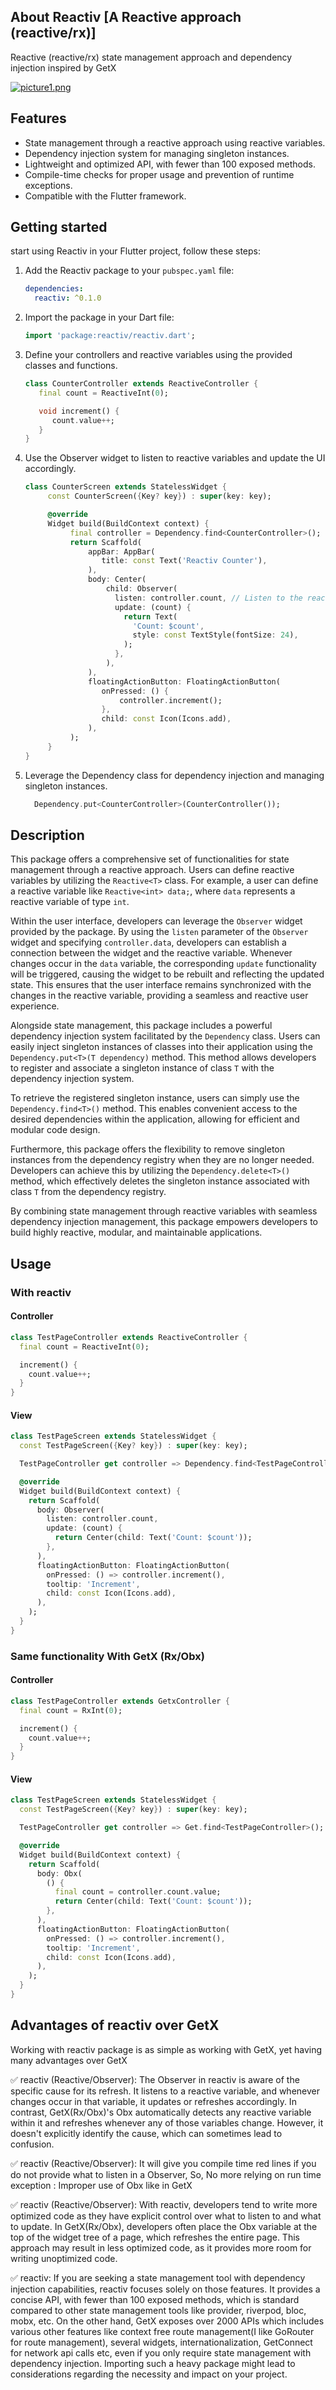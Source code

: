 ## About Reactiv [A Reactive approach (reactive/rx)]

Reactive (reactive/rx) state management approach and dependency injection  inspired by GetX

[![picture1.png](https://i.postimg.cc/zf6xrgHv/picture1.png)](https://postimg.cc/XZKfKX86)

## Features

- State management through a reactive approach using reactive variables.
- Dependency injection system for managing singleton instances.
- Lightweight and optimized API, with fewer than 100 exposed methods.
- Compile-time checks for proper usage and prevention of runtime exceptions.
- Compatible with the Flutter framework.


## Getting started

start using Reactiv in your Flutter project, follow these steps:

1. Add the Reactiv package to your `pubspec.yaml` file:
   ```yaml
   dependencies:
     reactiv: ^0.1.0
   ```
2. Import the package in your Dart file:
    ```dart
    import 'package:reactiv/reactiv.dart';
    ```
3. Define your controllers and reactive variables using the provided classes and functions.
   ```dart
   class CounterController extends ReactiveController {
      final count = ReactiveInt(0);

      void increment() {
         count.value++;
      }
   }
   ```
4. Use the Observer widget to listen to reactive variables and update the UI accordingly.
   ```dart
   class CounterScreen extends StatelessWidget {
        const CounterScreen({Key? key}) : super(key: key);

        @override
        Widget build(BuildContext context) {
             final controller = Dependency.find<CounterController>();
             return Scaffold(
                 appBar: AppBar(
                    title: const Text('Reactiv Counter'),
                 ),
                 body: Center(
                     child: Observer(
                       listen: controller.count, // Listen to the reactive variable
                       update: (count) {
                         return Text(
                           'Count: $count',
                           style: const TextStyle(fontSize: 24),
                         );
                       },
                     ),
                 ),
                 floatingActionButton: FloatingActionButton(
                    onPressed: () {
                        controller.increment();
                    },
                    child: const Icon(Icons.add),
                 ),
             );
        }
   }
   ```
5. Leverage the Dependency class for dependency injection and managing singleton instances.
   ```dart
     Dependency.put<CounterController>(CounterController());
   ```

## Description

This package offers a comprehensive set of functionalities for state management through a reactive approach. Users can define reactive variables by utilizing the `Reactive<T>` class. For example, a user can define a reactive variable like `Reactive<int> data;`, where `data` represents a reactive variable of type `int`.

Within the user interface, developers can leverage the `Observer` widget provided by the package. By using the `listen` parameter of the `Observer` widget and specifying `controller.data`, developers can establish a connection between the widget and the reactive variable. Whenever changes occur in the `data` variable, the corresponding `update` functionality will be triggered, causing the widget to be rebuilt and reflecting the updated state. This ensures that the user interface remains synchronized with the changes in the reactive variable, providing a seamless and reactive user experience.

Alongside state management, this package includes a powerful dependency injection system facilitated by the `Dependency` class. Users can easily inject singleton instances of classes into their application using the `Dependency.put<T>(T dependency)` method. This method allows developers to register and associate a singleton instance of class `T` with the dependency injection system.

To retrieve the registered singleton instance, users can simply use the `Dependency.find<T>()` method. This enables convenient access to the desired dependencies within the application, allowing for efficient and modular code design.

Furthermore, this package offers the flexibility to remove singleton instances from the dependency registry when they are no longer needed. Developers can achieve this by utilizing the `Dependency.delete<T>()` method, which effectively deletes the singleton instance associated with class `T` from the dependency registry.

By combining state management through reactive variables with seamless dependency injection management, this package empowers developers to build highly reactive, modular, and maintainable applications.

## Usage

### With reactiv

#### Controller
```dart
class TestPageController extends ReactiveController {
  final count = ReactiveInt(0);

  increment() {
    count.value++;
  }
}
```

#### View
```dart
class TestPageScreen extends StatelessWidget {
  const TestPageScreen({Key? key}) : super(key: key);

  TestPageController get controller => Dependency.find<TestPageController>();

  @override
  Widget build(BuildContext context) {
    return Scaffold(
      body: Observer(
        listen: controller.count,
        update: (count) {
          return Center(child: Text('Count: $count'));
        },
      ),
      floatingActionButton: FloatingActionButton(
        onPressed: () => controller.increment(),
        tooltip: 'Increment',
        child: const Icon(Icons.add),
      ),
    );
  }
}
```

### Same functionality With GetX (Rx/Obx)

#### Controller
```dart
class TestPageController extends GetxController {
  final count = RxInt(0);

  increment() {
    count.value++;
  }
}
```

#### View
```dart
class TestPageScreen extends StatelessWidget {
  const TestPageScreen({Key? key}) : super(key: key);

  TestPageController get controller => Get.find<TestPageController>();

  @override
  Widget build(BuildContext context) {
    return Scaffold(
      body: Obx(
        () {
          final count = controller.count.value;
          return Center(child: Text('Count: $count'));
        },
      ),
      floatingActionButton: FloatingActionButton(
        onPressed: () => controller.increment(),
        tooltip: 'Increment',
        child: const Icon(Icons.add),
      ),
    );
  }
}
```

## Advantages of reactiv over GetX

Working with reactiv package is as simple as working with GetX, yet having many advantages over GetX

✅ reactiv (Reactive/Observer):
The Observer in reactiv is aware of the specific cause for its refresh. It listens to a reactive variable, and whenever changes occur in that variable, it updates or refreshes accordingly.
In contrast, GetX(Rx/Obx)'s Obx automatically detects any reactive variable within it and refreshes whenever any of those variables change. However, it doesn't explicitly identify the cause, which can sometimes lead to confusion.

✅ reactiv (Reactive/Observer): It will give you compile time red lines if you do not provide what to listen in a Observer, So, No more relying on run time exception : Improper use of Obx like in GetX

✅ reactiv (Reactive/Observer):
With reactiv, developers tend to write more optimized code as they have explicit control over what to listen to and what to update.
In GetX(Rx/Obx), developers often place the Obx variable at the top of the widget tree of a page, which refreshes the entire page. This approach may result in less optimized code, as it provides more room for writing unoptimized code.

✅ reactiv:
If you are seeking a state management tool with dependency injection capabilities, reactiv focuses solely on those features. It provides a concise API, with fewer than 100 exposed methods, which is standard compared to other state management tools like provider, riverpod, bloc, mobx, etc.
On the other hand, GetX exposes over 2000 APIs which includes various other features like context free route management(I like GoRouter for route management), several widgets, internationalization, GetConnect for network api calls etc, even if you only require state management with dependency injection. Importing such a heavy package might lead to considerations regarding the necessity and impact on your project.


